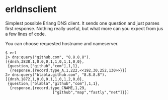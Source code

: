 # erldnsclient
Simplest possible Erlang DNS client. It sends one question and just parses first response.
Nothing really useful, but what more can you expect from jus a few lines of code.

You can choose requested hostname and nameserver.

    $ erl
    1> dns:query("github.com", "8.8.8.8").
    [{dnsh,3838,1,0,0,0,1,1,0,1,1,0,0},
     {question,["github","com"],1,1},
      {response,{record,type_A,1,222,<<192,30,252,130>>}}]
    2> dns:query("blabla.github.com", "8.8.8.8").
    [{dnsh,1872,1,0,0,0,1,1,0,1,2,0,0},
     {question,["blabla","github","com"],1,1},
      {response,{record,type_CNAME,1,29,
                         ["github","map","fastly","net"]}}]
